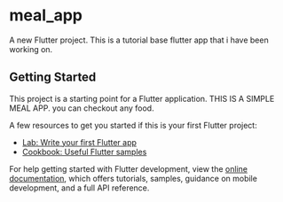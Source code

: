 # meal_app

A new Flutter project.
This is a tutorial base flutter app that i have been working on.

## Getting Started

This project is a starting point for a Flutter application.
THIS IS A SIMPLE MEAL APP. you can checkout any food.

A few resources to get you started if this is your first Flutter project:

- [Lab: Write your first Flutter app](https://docs.flutter.dev/get-started/codelab)
- [Cookbook: Useful Flutter samples](https://docs.flutter.dev/cookbook)

For help getting started with Flutter development, view the
[online documentation](https://docs.flutter.dev/), which offers tutorials,
samples, guidance on mobile development, and a full API reference.
